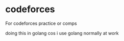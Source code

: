 # codeforces

For codeforces practice or comps

doing this in golang cos i use golang normally at work
